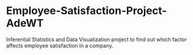 # Employee-Satisfaction-Project-AdeWT
Inferential Statistics and Data Visualization project to find out which factor affects employee satisfaction in a company.
